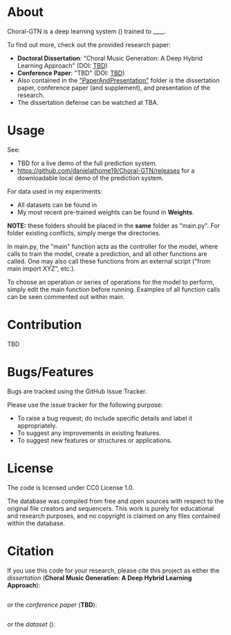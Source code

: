 # About
Choral-GTN is a deep learning system () trained to ____.

To find out more, check out the provided research paper:
  * **Doctoral Dissertation**: "Choral Music Generation: A Deep Hybrid Learning Approach" (DOI: [TBD](#)) 
  * **Conference Paper**: "TBD" (DOI: [TBD](#))
  * Also contained in the ["PaperAndPresentation"](https://github.com/danielathome19/Choral-GTN/tree/master/PaperAndPresentation) folder is the dissertation paper, conference paper (and supplement), and presentation of the research.
  * The dissertation defense can be watched at TBA.

# Usage
See:
  * TBD for a live demo of the full prediction system.
  * https://github.com/danielathome19/Choral-GTN/releases for a downloadable local demo of the prediction system.

For data used in my experiments:
  * All datasets can be found in 
  * My most recent pre-trained weights can be found in **Weights**.

**NOTE:** these folders should be placed in the **same** folder as "main.py". For folder existing conflicts, simply merge the directories.

In main.py, the "main" function acts as the controller for the model, where calls to train the model, create a prediction, and all other functions are called. One may also call these functions from an external script ("from main import XYZ", etc.).

To choose an operation or series of operations for the model to perform, simply edit the main function before running. Examples of all function calls can be seen commented out within main.

# Contribution
TBD

# Bugs/Features
Bugs are tracked using the GitHub Issue Tracker.

Please use the issue tracker for the following purpose:
  * To raise a bug request; do include specific details and label it appropriately.
  * To suggest any improvements in existing features.
  * To suggest new features or structures or applications.
  
# License
The code is licensed under CC0 License 1.0.

The database was compiled from free and open sources with respect to the original file creators and sequencers. This work is purely for educational and research purposes, and no copyright is claimed on any files contained within the database.

# Citation
If you use this code for your research, please cite this project as either the *dissertation* (**Choral Music Generation: A Deep Hybrid Learning Approach**):
```

```
or the *conference paper* (**TBD**):
```

```
or the *dataset* ():
```

```
